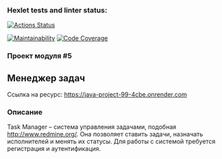 ### Hexlet tests and linter status:
[![Actions Status](https://github.com/ungrome/java-project-99/actions/workflows/hexlet-check.yml/badge.svg)](https://github.com/ungrome/java-project-99/actions)

[![Maintainability](https://qlty.sh/badges/31a0712d-d711-42f7-bfed-f34f4f346cb2/maintainability.svg)](https://qlty.sh/gh/ungrome/projects/java-project-99) [![Code Coverage](https://qlty.sh/badges/31a0712d-d711-42f7-bfed-f34f4f346cb2/test_coverage.svg)](https://qlty.sh/gh/ungrome/projects/java-project-99)

### Проект модуля #5
## Менеджер задач
Ссылка на ресурс:
https://java-project-99-4cbe.onrender.com
### Описание
Task Manager – система управления задачами, подобная http://www.redmine.org/. Она позволяет ставить задачи, назначать исполнителей и менять их статусы. Для работы с системой требуется регистрация и аутентификация.
